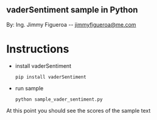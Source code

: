 ## vaderSentiment sample in Python
By: Ing. Jimmy Figueroa -- jimmyfigueroa@me.com

# Instructions
* install vaderSentiment
      
      pip install vaderSentiment

* run sample

      python sample_vader_sentiment.py 

At this point you should see the scores of the sample text
